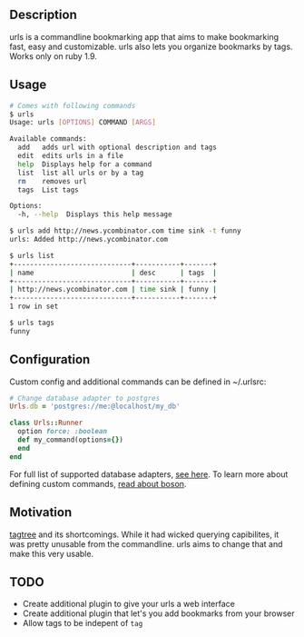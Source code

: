 ## Description
urls is a commandline bookmarking app that aims to make bookmarking fast, easy and customizable.
urls also lets you organize bookmarks by tags. Works only on ruby 1.9.

## Usage

```sh
# Comes with following commands
$ urls
Usage: urls [OPTIONS] COMMAND [ARGS]

Available commands:
  add   adds url with optional description and tags
  edit  edits urls in a file
  help  Displays help for a command
  list  list all urls or by a tag
  rm    removes url
  tags  List tags

Options:
  -h, --help  Displays this help message

$ urls add http://news.ycombinator.com time sink -t funny
urls: Added http://news.ycombinator.com

$ urls list
+-----------------------------+-----------+-------+
| name                        | desc      | tags  |
+-----------------------------+-----------+-------+
| http://news.ycombinator.com | time sink | funny |
+-----------------------------+-----------+-------+
1 row in set

$ urls tags
funny
```

## Configuration

Custom config and additional commands can be defined in ~/.urlsrc:

```ruby
# Change database adapter to postgres
Urls.db = 'postgres://me:@localhost/my_db'

class Urls::Runner
  option force: :boolean
  def my_command(options={})
  end
end
```

For full list of supported database adapters, [see here](https://github.com/datamapper/dm-core/wiki/Adapters).
To learn more about defining custom commands, [read about boson](https://github.com/cldwalker/boson#readme).

## Motivation
[tagtree](https://github.com/cldwalker/tag-tree) and its shortcomings. While it had wicked querying
capibilites, it was pretty unusable from the commandline. urls aims to change that and make this
very usable.

## TODO
* Create additional plugin to give your urls a web interface
* Create additional plugin that let's you add bookmarks from your browser
* Allow tags to be indepent of `tag`
